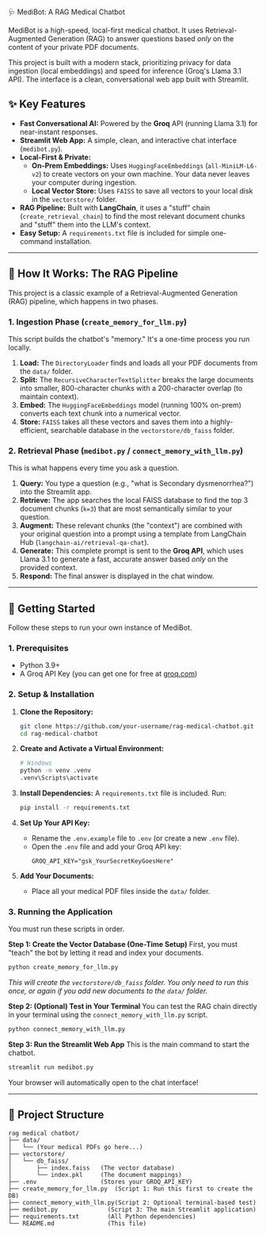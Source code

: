 🩺 MediBot: A RAG Medical Chatbot

MediBot is a high-speed, local-first medical chatbot. It uses Retrieval-Augmented Generation (RAG) to answer questions based *only* on the content of your private PDF documents.

This project is built with a modern stack, prioritizing privacy for data ingestion (local embeddings) and speed for inference (Groq's Llama 3.1 API). The interface is a clean, conversational web app built with Streamlit.

## ✨ Key Features

  * **Fast Conversational AI:** Powered by the **Groq** API (running Llama 3.1) for near-instant responses.
  * **Streamlit Web App:** A simple, clean, and interactive chat interface (`medibot.py`).
  * **Local-First & Private:**
      * **On-Prem Embeddings:** Uses `HuggingFaceEmbeddings` (`all-MiniLM-L6-v2`) to create vectors on your own machine. Your data never leaves your computer during ingestion.
      * **Local Vector Store:** Uses `FAISS` to save all vectors to your local disk in the `vectorstore/` folder.
  * **RAG Pipeline:** Built with **LangChain**, it uses a "stuff" chain (`create_retrieval_chain`) to find the most relevant document chunks and "stuff" them into the LLM's context.
  * **Easy Setup:** A `requirements.txt` file is included for simple one-command installation.

-----

## 🤖 How It Works: The RAG Pipeline

This project is a classic example of a Retrieval-Augmented Generation (RAG) pipeline, which happens in two phases.

### 1\. Ingestion Phase (`create_memory_for_llm.py`)

This script builds the chatbot's "memory." It's a one-time process you run locally.

1.  **Load:** The `DirectoryLoader` finds and loads all your PDF documents from the `data/` folder.
2.  **Split:** The `RecursiveCharacterTextSplitter` breaks the large documents into smaller, 800-character chunks with a 200-character overlap (to maintain context).
3.  **Embed:** The `HuggingFaceEmbeddings` model (running 100% on-prem) converts each text chunk into a numerical vector.
4.  **Store:** `FAISS` takes all these vectors and saves them into a highly-efficient, searchable database in the `vectorstore/db_faiss` folder.

### 2\. Retrieval Phase (`medibot.py` / `connect_memory_with_llm.py`)

This is what happens every time you ask a question.

1.  **Query:** You type a question (e.g., "what is Secondary dysmenorrhea?") into the Streamlit app.
2.  **Retrieve:** The app searches the local FAISS database to find the top 3 document chunks (`k=3`) that are most semantically similar to your question.
3.  **Augment:** These relevant chunks (the "context") are combined with your original question into a prompt using a template from LangChain Hub (`langchain-ai/retrieval-qa-chat`).
4.  **Generate:** This complete prompt is sent to the **Groq API**, which uses Llama 3.1 to generate a fast, accurate answer based *only* on the provided context.
5.  **Respond:** The final answer is displayed in the chat window.

-----

## 🚀 Getting Started

Follow these steps to run your own instance of MediBot.

### 1\. Prerequisites

  * Python 3.9+
  * A Groq API Key (you can get one for free at [groq.com](https://groq.com/))

### 2\. Setup & Installation

1.  **Clone the Repository:**

    ```bash
    git clone https://github.com/your-username/rag-medical-chatbot.git
    cd rag-medical-chatbot
    ```

2.  **Create and Activate a Virtual Environment:**

    ```bash
    # Windows
    python -m venv .venv
    .venv\Scripts\activate
    ```

3.  **Install Dependencies:**
    A `requirements.txt` file is included. Run:

    ```bash
    pip install -r requirements.txt
    ```

4.  **Set Up Your API Key:**

      * Rename the `.env.example` file to `.env` (or create a new `.env` file).
      * Open the `.env` file and add your Groq API key:
        ```
        GROQ_API_KEY="gsk_YourSecretKeyGoesHere"
        ```

5.  **Add Your Documents:**

      * Place all your medical PDF files inside the `data/` folder.

### 3\. Running the Application

You must run these scripts in order.

**Step 1: Create the Vector Database (One-Time Setup)**
First, you must "teach" the bot by letting it read and index your documents.

```bash
python create_memory_for_llm.py
```

*This will create the `vectorstore/db_faiss` folder. You only need to run this once, or again if you add new documents to the `data/` folder.*

**Step 2: (Optional) Test in Your Terminal**
You can test the RAG chain directly in your terminal using the `connect_memory_with_llm.py` script.

```bash
python connect_memory_with_llm.py
```

**Step 3: Run the Streamlit Web App**
This is the main command to start the chatbot.

```bash
streamlit run medibot.py
```

Your browser will automatically open to the chat interface\!

-----

## 📂 Project Structure

```
rag medical chatbot/
├── data/
│   └── (Your medical PDFs go here...)
├── vectorstore/
│   └── db_faiss/
│       ├── index.faiss   (The vector database)
│       └── index.pkl     (The document mappings)
├── .env                  (Stores your GROQ_API_KEY)
├── create_memory_for_llm.py  (Script 1: Run this first to create the DB)
├── connect_memory_with_llm.py(Script 2: Optional terminal-based test)
├── medibot.py              (Script 3: The main Streamlit application)
├── requirements.txt        (All Python dependencies)
└── README.md               (This file)
```
